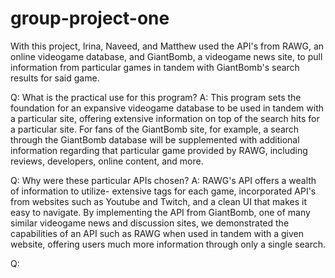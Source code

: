 # group-project-one

With this project, Irina, Naveed, and Matthew used the API's from RAWG, an online videogame database, and GiantBomb, a videogame news site, to pull information from particular games in tandem with GiantBomb's search results for said game. 

Q: What is the practical use for this program?
A: This program sets the foundation for an expansive videogame database to be used in tandem with a particular site, offering extensive information on top of the search hits for a particular site. For fans of the GiantBomb site, for example, a search through the GiantBomb database will be supplemented with additional information regarding that particular game provided by RAWG, including reviews, developers, online content, and more. 

Q: Why were these particular APIs chosen?
A: RAWG's API offers a wealth of information to utilize- extensive tags for each game, incorporated API's from websites such as Youtube and Twitch, and a clean UI that makes it easy to navigate. By implementing the API from GiantBomb, one of many similar videogame news and discussion sites, we demonstrated the capabilities of an API such as RAWG when used in tandem with a given website, offering users much more information through only a single search.

Q: 